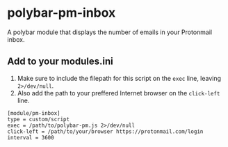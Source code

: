 # polybar-pm-inbox
A polybar module that displays the number of emails in your Protonmail inbox.

## Add to your modules.ini

1. Make sure to include the filepath for this script on the ```exec``` line, leaving ```2>/dev/null```.
2. Also add the path to your preffered Internet browser on the ```click-left``` line.

```
[module/pm-inbox]
type = custom/script
exec = /path/to/polybar-pm.js 2>/dev/null
click-left = /path/to/your/browser https://protonmail.com/login
interval = 3600
```
